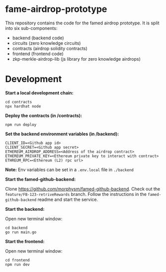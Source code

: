 # fame-airdrop-prototype

This repository contains the code for the famed airdrop prototype.
It is split into six sub-components:

- backend (backend code)
- circuits (zero knowledge circuits)
- contracts (airdrop solidity contracts)
- frontend (frontend code)
- zkp-merkle-airdrop-lib (js library for zero knowledge airdrops)

# Development

**Start a local development chain:**

```
cd contracts
npx hardhat node
```

**Deploy the contracts (in /contracts):**

```
npm run deploy
```

**Set the backend environment variables (in /backend):**

```
CLIENT_ID=<Github app id>
CLIENT_SECRET=<Github app secret>
ETHEREUM_AIRDROP_ADDRESS=<Address of the airdrop contract>
ETHEREUM_PRIVATE_KEY=<Ethereum private key to interact with contract>
ETHREUM_RPC=<Ethereum (L2) rpc url>
```

**Note:** Env variables can be set in a `.env.local` file in `./backend`

**Start the famed-github-backend:**

Clone https://github.com/morphysm/famed-github-backend.
Check out the `feature/FB-123-retriveRewards` branch.
Follow the instructions in the `famed-github-backend` readme and start the service.

**Start the backend:**

Open new terminal window:

```
cd backend
go run main.go
```

**Start the frontend:**

Open new terminal window:

```
cd frontend
npm run dev
```

